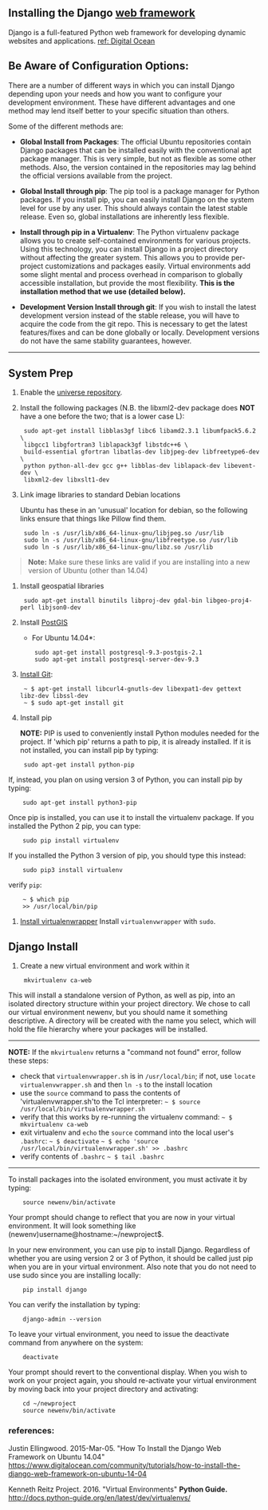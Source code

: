 

## Installing the Django [web framework](https://github.com/src-its/ca-web/blob/master/content/web-framework_definition.md)

Django is a full-featured Python web framework for developing dynamic websites and applications. [ref: Digital Ocean](https://www.digitalocean.com/community/tutorials/how-to-install-the-django-web-framework-on-ubuntu-14-04)


## Be Aware of Configuration Options:

There are a number of different ways in which you can install Django depending upon your needs and how you want to configure your development environment. These have different advantages and one method may lend itself better to your specific situation than others.

Some of the different methods are:

* **Global Install from Packages**: The official Ubuntu repositories contain Django packages that can be installed easily with the conventional apt package manager. This is very simple, but not as flexible as some other methods. Also, the version contained in the repositories may lag behind the official versions available from the project.

* **Global Install through pip**: The pip tool is a package manager for Python packages. If you install pip, you can easily install Django on the system level for use by any user. This should always contain the latest stable release. Even so, global installations are inherently less flexible.

* **Install through pip in a Virtualenv**: The Python virtualenv package allows you to create self-contained environments for various projects. Using this technology, you can install Django in a project directory without affecting the greater system. This allows you to provide per-project customizations and packages easily. Virtual environments add some slight mental and process overhead in comparison to globally accessible installation, but provide the most flexibility. **This is the installation method that we use (detailed below).**

* **Development Version Install through git**: If you wish to install the latest development version instead of the stable release, you will have to acquire the code from the git repo. This is necessary to get the latest features/fixes and can be done globally or locally. Development versions do not have the same stability guarantees, however.

----

## System Prep

1. Enable the [universe repository](https://help.ubuntu.com/community/Repositories/CommandLine).

1. Install the following packages (N.B. the libxml2-dev package does **NOT** have a one before the two; that is a lower case L):

        sudo apt-get install libblas3gf libc6 libamd2.3.1 libumfpack5.6.2 \
        libgcc1 libgfortran3 liblapack3gf libstdc++6 \
        build-essential gfortran libatlas-dev libjpeg-dev libfreetype6-dev \
        python python-all-dev gcc g++ libblas-dev liblapack-dev libevent-dev \
        libxml2-dev libxslt1-dev

<!--
elaborate here about the purpose and function of each pakage:

 libblas3gf
 libc6
 libamd2.3.1
 libumfpack5.6.2
 libgcc1
 libgfortran3
 liblapack3gf
 libstdc++6

 build-essential

 gfortran

 libatlas-dev
 libjpeg-dev
 libfreetype6-dev
 
 python
 python-all-dev
 
 gcc
 g++
 
 libblas-dev
 liblapack-dev
 libevent-dev
 libxml2-dev
 libxslt1-dev
-->

3. Link image libraries to standard Debian locations

   Ubuntu has these in an 'unusual' location for debian, so the following links ensure that things like Pillow find them.

        sudo ln -s /usr/lib/x86_64-linux-gnu/libjpeg.so /usr/lib
        sudo ln -s /usr/lib/x86_64-linux-gnu/libfreetype.so /usr/lib
        sudo ln -s /usr/lib/x86_64-linux-gnu/libz.so /usr/lib

> **Note:** Make sure these links are valid if you are installing into a new version of Ubuntu (other than 14.04)

1. Install geospatial libraries <!--We should note why we're asking users to do this-->

        sudo apt-get install binutils libproj-dev gdal-bin libgeo-proj4-perl libjson0-dev

1. Install [PostGIS](http://trac.osgeo.org/postgis/wiki/UsersWikiPostGIS20Ubuntu1204)
   * For Ubuntu 14.04*: 
    ````
        sudo apt-get install postgresql-9.3-postgis-2.1
        sudo apt-get install postgresql-server-dev-9.3
    ````

1. [Install Git](http://git-scm.com/book/en/Getting-Started-Installing-Git):

        ~ $ apt-get install libcurl4-gnutls-dev libexpat1-dev gettext libz-dev libssl-dev
        ~ $ sudo apt-get install git 

1. Install pip

    **NOTE:** PIP is used to conveniently install Python modules needed for the project. If 'which pip' returns a path to pip, it is already installed. If it is not installed, you can install pip by typing:

        sudo apt-get install python-pip

If, instead, you plan on using version 3 of Python, you can install pip by typing:

        sudo apt-get install python3-pip

Once pip is installed, you can use it to install the virtualenv package. If you installed the Python 2 pip, you can type:

        sudo pip install virtualenv

If you installed the Python 3 version of pip, you should type this instead:

        sudo pip3 install virtualenv

               
   verify `pip`:

        ~ $ which pip
        >> /usr/local/bin/pip

1. [Install virtualenwrapper](http://virtualenvwrapper.readthedocs.org/en/latest/install.html)
Install `virtualenvwrapper` with `sudo`.



## Django Install


1. Create a new virtual environment and work within it

        mkvirtualenv ca-web

This will install a standalone version of Python, as well as pip, into an isolated directory structure within your project directory. We chose to call our virtual environment newenv, but you should name it something descriptive. A directory will be created with the name you select, which will hold the file hierarchy where your packages will be installed.

---

   **NOTE:** If the `mkvirtualenv` returns a "command not found" error, follow these steps:
   
   - check that `virtualenvwrapper.sh` is in `/usr/local/bin`; if not, use `locate virtualenvwrapper.sh` and then `ln -s` to the install location
   - use the `source` command to pass the contents of 'virtualenvwrapper.sh'to the Tcl interpreter:
         `~ $ source /usr/local/bin/virtualenvwrapper.sh`
   - verify that this works by re-running the virtualenv command:
         `~ $ mkvirtualenv ca-web`
   - exit virtualenv and `echo` the `source` command into the local user's `.bashrc`:
         `~ $ deactivate`
         `~ $ echo 'source /usr/local/bin/virtualenvwrapper.sh' >> .bashrc`
   - verify contents of `.bashrc`
         `~ $ tail .bashrc`


---

To install packages into the isolated environment, you must activate it by typing:

        source newenv/bin/activate

Your prompt should change to reflect that you are now in your virtual environment. It will look something like (newenv)username@hostname:~/newproject$.

In your new environment, you can use pip to install Django. Regardless of whether you are using version 2 or 3 of Python, it should be called just pip when you are in your virtual environment. Also note that you do not need to use sudo since you are installing locally:

        pip install django

You can verify the installation by typing:

        django-admin --version

To leave your virtual environment, you need to issue the deactivate command from anywhere on the system:

        deactivate

Your prompt should revert to the conventional display. When you wish to work on your project again, you should re-activate your virtual environment by moving back into your project directory and activating:

        cd ~/newproject
        source newenv/bin/activate


### references:


Justin Ellingwood. 2015-Mar-05. "How To Install the Django Web Framework on Ubuntu 14.04" https://www.digitalocean.com/community/tutorials/how-to-install-the-django-web-framework-on-ubuntu-14-04

Kenneth Reitz Project. 2016. "Virtual Environments" **Python Guide.** http://docs.python-guide.org/en/latest/dev/virtualenvs/

